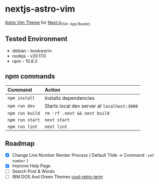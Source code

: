 # nextjs-astro-vim

[Astro Vim Theme](https://github.com/albertoperdomo2/astro-vim) for [Next.js](https://nextjs.org/)<sub>(14+ App Router)</sub>

## Tested Environment

- debian - bookworm
- nodejs - v20.17.0
- npm - 10.8.3

## npm commands

| Command                | Action                                             |
| :--------------------- | :------------------------------------------------- |
| `npm install`          | Installs dependencies                              |
| `npm run dev`          | Starts local dev server at `localhost:3000`        |
| `npm run build`        | `rm -rf .next && next build`                       |
| `npm run start`        | `next start`                                       |
| `npm run lint`         | `next lint`                                        |

## Roadmap

- [x] Change Line Number Render Process ( Default Tilde -> Command `:set number` )
- [x] Improve Help Page
- [ ] Search Post & Words
- [ ] IBM DOS And Green Themes [cool-retro-term](https://github.com/Swordfish90/cool-retro-term)
